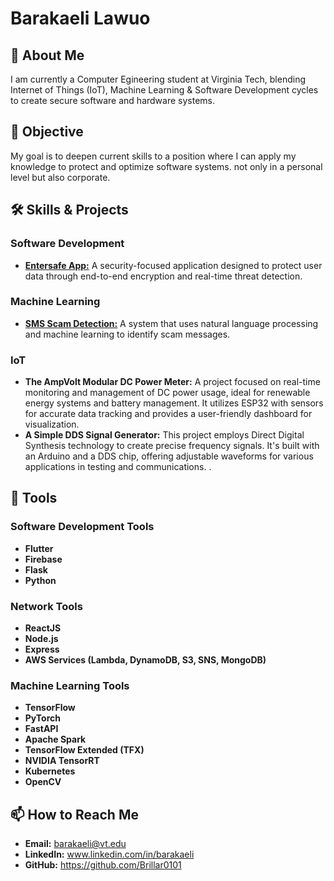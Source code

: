 # Barakaeli Lawuo

## 🌟 About Me
I am currently a Computer Egineering student at Virginia Tech, blending Internet of Things (IoT), Machine Learning & Software Development cycles to create secure software and hardware systems. 

## 🎯 Objective
My goal is to deepen current skills to a position where I can apply my knowledge to protect and optimize software systems. not only in a personal level but also corporate.

## 🛠 Skills & Projects
### Software Development
- [**Entersafe App:**](https://github.com/Brillar0101/Entersafev1) A security-focused application designed to protect user data through end-to-end encryption and real-time threat detection.


### Machine Learning
- [**SMS Scam Detection:**](https://github.com/Brillar0101/SMS-Spam-Detector) A system that uses natural language processing and machine learning to identify scam messages.

### IoT
- **The AmpVolt Modular DC Power Meter:** A project focused on real-time monitoring and management of DC power usage, ideal for renewable energy systems and battery management. It utilizes ESP32 with sensors for accurate data tracking and provides a user-friendly dashboard for visualization.
- **A Simple DDS Signal Generator:** This project employs Direct Digital Synthesis technology to create precise frequency signals. It's built with an Arduino and a DDS chip, offering adjustable waveforms for various applications in testing and communications.
.

## 🧰 Tools
### Software Development Tools
- **Flutter**
- **Firebase**
- **Flask**
- **Python**

### Network Tools
- **ReactJS**
- **Node.js**
- **Express**
- **AWS Services (Lambda, DynamoDB, S3, SNS, MongoDB)**

### Machine Learning Tools
- **TensorFlow**
- **PyTorch**
- **FastAPI**
- **Apache Spark**
- **TensorFlow Extended (TFX)**
- **NVIDIA TensorRT**
- **Kubernetes**
- **OpenCV**

## 📫 How to Reach Me
- **Email:** barakaeli@vt.edu
- **LinkedIn:** www.linkedin.com/in/barakaeli
- **GitHub:** https://github.com/Brillar0101
